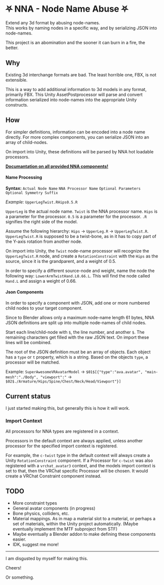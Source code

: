 # ⛧ NNA - Node Name Abuse ⛧
Extend any 3d format by abusing node-names.\
This works by naming nodes in a specific way, and by serializing JSON into node-names.

This project is an abomination and the sooner it can burn in a fire, the better.

## Why
Existing 3d interchange formats are bad. The least horrible one, FBX, is not extensible.

This is a way to add additional information to 3d models in any format, primarily FBX.
This Unity AssetPostprocessor will parse and convert information serialized into node-names into the appropriate Unity constructs.

## How
For simpler definitions, information can be encoded into a node name directly.
For more complex components, you can serialize JSON into an array of child-nodes.

On import into Unity, these definitions will be parsed by NNA hot loadable processors.

**[Documantation on all provided NNA components!](Docs/Components.md)**

#### Name Processing
**Syntax:** `Actual Node Name` `NNA Processor Name` `Optional Parameters` `Optional Symmetry Suffix`

*Example:* `UpperLegTwist.RHips0.5.R`

`UpperLeg` is the actual node name.
`Twist` is the NNA processor name.
`Hips` is a parameter for the processor.
`0.5` is a parameter for the processor.
`.R` signifies the right side of the model.

Assume the following hierarchy: `Hips` → `UpperLeg.R` → `UpperLegTwist.R`. `UpperLegTwist.R` is supposed to be a twist-bone, as in it has to copy part of the Y-axis rotation from another node.

On import into Unity, the `Twist` node-name processor will recognize the `UpperLegTwist.R` node, and create a `RotationConstraint` with the `Hips` as the source, since it is the grandparent, and a weight of 0.5.

In order to specify a different source-node and weight, name the node the following way: `LowerArmTwistHand.L0.66.L`.
This will find the node called `Hand.L` and assign a weight of 0.66.

#### Json Components
In order to specify a component with JSON, add one or more numbered child nodes to your target component.

Since to Blender allows only a maximum node-name length 61 bytes, NNA JSON definitions are split up into multiple node-names of child nodes.

Start each line/child-node with `$`, the line number, and another `$`. The remaining characters get filled with the raw JSON text. On import these lines will be combined.

The root of the JSON definition must be an array of objects. Each object has a `type` or `t` property, which is a string. Based on the objects `type`, a processor will be matched.

Example:
`SuperAwesomeVRAvatarModel`
→ `$01$[{"type":"ava.avatar", "main-mesh":"./Body", "viewport":"`
→ `$02$./Armature/Hips/Spine/Chest/Neck/Head/Viewport"}]`

## Current status
I just started making this, but generally this is how it will work.

### Import Context
All processors for NNA types are registered in a context.

Processors in the default context are always applied, unless another processor for the specified import context is registered.

For example, the `c-twist` type in the default context will always create a Unity `RotationConstraint` component.
If a Processor for `c-twist` was also registered with a `vrchat_avatar3` context, and the models import context is set to that, then the VRChat specific Processor will be chosen. It would create a VRChat Constraint component instead.

## TODO
* More constraint types
* General avatar components (in progress)
* Bone physics, colliders, etc.
* Material mappings. As in map a material slot to a material, or perhaps a set of materials, within the Unity project automatically. (Maybe eventually implement the MTF subproject from STF)
* Maybe eventually a Blender addon to make defining these components easier.
* IDK, suggest me more!

---

I am disgusted by myself for making this.

Cheers!

Or something.
